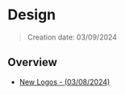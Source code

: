# Design

> Creation date: 03/09/2024

## Overview

- [New Logos - (03/08/2024)](./design/new_logos.md)